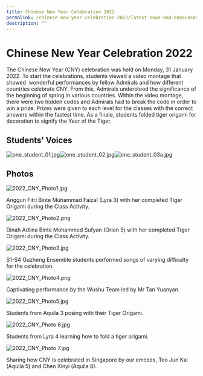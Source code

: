 ```yaml
---
title: Chinese New Year Celebration 2022
permalink: /chinese-new-year-celebration-2022/latest-news-and-announcements/permalink
description: ""
---
```

Chinese New Year Celebration 2022
=================================

The Chinese New Year (CNY) celebration was held on Monday, 31 January 2022. To start the celebrations, students viewed a video montage that showed  wonderful performances by fellow Admirals and how different countries celebrate CNY. From this, Admirals understood the significance of the beginning of spring in various countries. Within the video montage, there were two hidden codes and Admirals had to break the code in order to win a prize. Prizes were given to each level for the classes with the correct answers within the fastest time. As a finale, students folded tiger origami for decoration to signify the Year of the Tiger.

Students' Voices
----------------

![one_student_01.jpg](https://admiraltysec-moe-edu-sg-admin.cwp.sg/qql/slot/u752/2022/cny2022/one_student_01.jpg)![one_student_02.jpg](https://admiraltysec-moe-edu-sg-admin.cwp.sg/qql/slot/u752/2022/cny2022/one_student_02.jpg)![one_student_03a.jpg](https://admiraltysec-moe-edu-sg-admin.cwp.sg/qql/slot/u752/2022/cny2022/one_student_03a.jpg)

Photos
------

![2022_CNY_Photo1.jpg](https://admiraltysec-moe-edu-sg-admin.cwp.sg/qql/slot/u752/2022/cny2022/2022_CNY_Photo1.jpg)  

Anggun Fitri Binte Muhammad Faizal (Lyra 3) with her completed Tiger Origami during the Class Activity.

  

![2022_CNY_Photo2.png](https://admiraltysec-moe-edu-sg-admin.cwp.sg/qql/slot/u752/2022/cny2022/2022_CNY_Photo2.png)  

Dinah Adlina Binte Mohammed Sufyan (Orion 5) with her completed Tiger Origami during the Class Activity.

  

![2022_CNY_Photo3.jpg](https://admiraltysec-moe-edu-sg-admin.cwp.sg/qql/slot/u752/2022/cny2022/2022_CNY_Photo3.jpg)  

S1-S4 Guzheng Ensemble students performed songs of varying difficulty for the celebration.

  

![2022_CNY_Photo4.png](https://admiraltysec-moe-edu-sg-admin.cwp.sg/qql/slot/u752/2022/cny2022/2022_CNY_Photo4.png)  

Captivating performance by the Wushu Team led by Mr Tan Yuanyan.

  

![2022_CNY_Photo5.jpg](https://admiraltysec-moe-edu-sg-admin.cwp.sg/qql/slot/u752/2022/cny2022/2022_CNY_Photo5.jpg)  

Students from Aquila 3 posing with their Tiger Origami.

  

![2022_CNY_Photo 6.jpg](https://admiraltysec-moe-edu-sg-admin.cwp.sg/qql/slot/u752/2022/cny2022/2022_CNY_Photo%206.jpg)  

Students from Lyra 4 learning how to fold a tiger origami.

  

![2022_CNY_Photo 7.jpg](https://admiraltysec-moe-edu-sg-admin.cwp.sg/qql/slot/u752/2022/cny2022/2022_CNY_Photo%207.jpg)  

Sharing how CNY is celebrated in Singapore by our emcees, Teo Jun Kai (Aquila 5) and Chen Xinyi (Aquila 8).